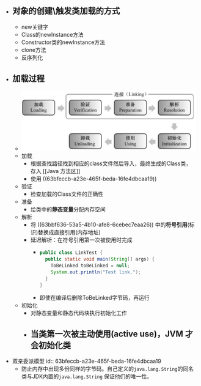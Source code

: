 - ## 对象的创建\触发类加载的方式
	- new关键字
	- Class的newInstance方法
	- Constructor类的newInstance方法
	- clone方法
	- 反序列化
- ## 加载过程
	- ![image.png](../assets/image_1673522060461_0.png)
	- 加载
		- 根据查找路径找到相应的class文件然后导入，最终生成的Class类，存入 [[Java 方法区]]
		- 使用 ((63bfeccb-a23e-465f-beda-16fe4dbcaa19))
	- 验证
		- 检查加载的Class文件的正确性
	- 准备
		- 给类中的**静态变量**分配内存空间
	- 解析
		- 将 ((63bbf636-53a5-4b10-afe8-6cebec7eaa26)) 中的**符号引用**(标识)替换成直接引用(内存地址)
		- 延迟解析：在符号引用第一次被使用时完成
			- ```java
			  public class LinkTest {
			    public static void main(String[] args) {
			      ToBeLinked toBeLinked = null;
			      System.out.println("Test link.");
			    }
			  }
			  ```
			- 即使在编译后删除ToBeLinked字节码，再运行
	- 初始化
		- 对静态变量和静态代码块执行初始化工作
		- 当类第一次被主动使用(active use)，JVM 才会初始化类
			-
- 双亲委派模型
  id:: 63bfeccb-a23e-465f-beda-16fe4dbcaa19
	- 防止内存中出现多份同样的字节码。自己定义的`java.lang.String`的同名类与JDK内置的`java.lang.String` 保证他们的唯一性。